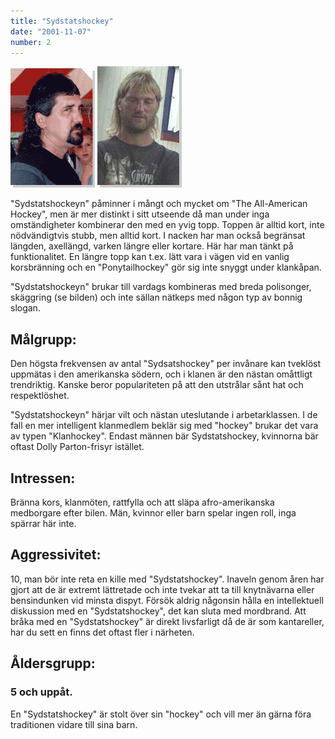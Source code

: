 ```yaml
---
title: "Sydstatshockey"
date: "2001-11-07"
number: 2
---
```


![sydstats1](/images/sydstats1.gif) ![sydstats2](/images/sydstats2.jpg)

"Sydstatshockeyn" påminner i mångt och mycket om "The All-American Hockey", men är mer distinkt i sitt utseende då man under inga omständigheter kombinerar den med en yvig topp. Toppen är alltid kort, inte nödvändigtvis stubb, men alltid kort. I nacken har man också begränsat längden, axellängd, varken längre eller kortare. Här har man tänkt på funktionalitet. En längre topp kan t.ex. lätt vara i vägen vid en vanlig korsbränning och en "Ponytailhockey" gör sig inte snyggt under klankåpan.

"Sydstatshockeyn" brukar till vardags kombineras med breda polisonger, skäggring (se bilden) och inte sällan nätkeps med någon typ av bonnig slogan.

## Målgrupp:
Den högsta frekvensen av antal "Sydsatshockey" per invånare kan tveklöst uppmätas i den amerikanska södern, och i klanen är den nästan omåttligt trendriktig. Kanske beror populariteten på att den utstrålar sånt hat och respektlöshet.

"Sydstatshockeyn" härjar vilt och nästan uteslutande i arbetarklassen. I de fall en mer intelligent klanmedlem beklär sig med "hockey" brukar det vara av typen "Klanhockey". Endast männen bär Sydstatshockey, kvinnorna bär oftast Dolly Parton-frisyr istället.

## Intressen:
Bränna kors, klanmöten, rattfylla och att släpa afro-amerikanska medborgare efter bilen. Män, kvinnor eller barn spelar ingen roll, inga spärrar här inte.

## Aggressivitet:
10, man bör inte reta en kille med "Sydstatshockey". Inaveln genom åren har gjort att de är extremt lättretade och inte tvekar att ta till knytnävarna eller bensindunken vid minsta dispyt. Försök aldrig någonsin hålla en intellektuell diskussion med en "Sydstatshockey", det kan sluta med mordbrand. Att bråka med en "Sydstatshockey" är direkt livsfarligt då de är som kantareller, har du sett en finns det oftast fler i närheten.

## Åldersgrupp:
### 5 och uppåt.
En "Sydstatshockey" är stolt över sin "hockey" och vill mer än gärna föra traditionen vidare till sina barn.
